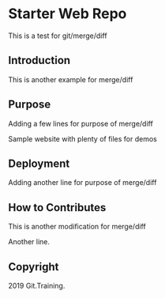 # Starter Web Repo

This is a test for git/merge/diff

## Introduction

This is another example for merge/diff

## Purpose

Adding a few lines for purpose of merge/diff

Sample website with plenty of files for demos

## Deployment

Adding another line for purpose of merge/diff

## How to Contributes

This is another modification for merge/diff

Another line. 

## Copyright

2019 Git.Training.